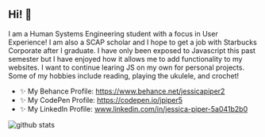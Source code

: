 ## Hi! 🌻
I am a Human Systems Engineering student with a focus in User Experience! I am also a SCAP scholar and I hope to get a job with Starbucks Corporate after I graduate. I have only been exposed to Javascript this past semester but I have enjoyed how it allows me to add functionality to my websites. I want to continue learing JS on my own for personal projects. Some of my hobbies include reading, playing the ukulele, and crochet!

- ✨ My Behance Profile: https://www.behance.net/jessicapiper2
- ✨ My CodePen Profile: https://codepen.io/jpiper5
- ✨ My LinkedIn Profile: www.linkedin.com/in/jessica-piper-5a041b2b0

![github stats](https://github-readme-stats.vercel.app/api?username=jpiper5&include_all_commits=true&count_private=true&show_icons=true&line_height=20&title_color=B84925&icon_color=E97424&text_color=F2F2F2&bg_color=0,111111,333333 "my Github Stats")

<!--
**jpiper5/jpiper5** is a ✨ _special_ ✨ repository because its `README.md` (this file) appears on your GitHub profile.

Here are some ideas to get you started:

- 🔭 I’m currently working on ...
- 🌱 I’m currently learning ...
- 👯 I’m looking to collaborate on ...
- 🤔 I’m looking for help with ...
- 💬 Ask me about ...
- 📫 How to reach me: ...
- 😄 Pronouns: ...
- ⚡ Fun fact: ...
-->
